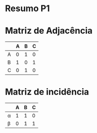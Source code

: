 # Resumo P1

# Matriz de Adjacência

|     | A   | B   | C   |
| --- | --- | --- | --- |
| A   | 0   | 1   | 0   |
| B   | 1   | 0   | 1   |
| C   | 0   | 1   | 0   |

# Matriz de incidência

|     | A   | B   | C   |
| --- | --- | --- | --- |
| α   | 1   | 1   | 0   |
| β   | 0   | 1   | 1   |


